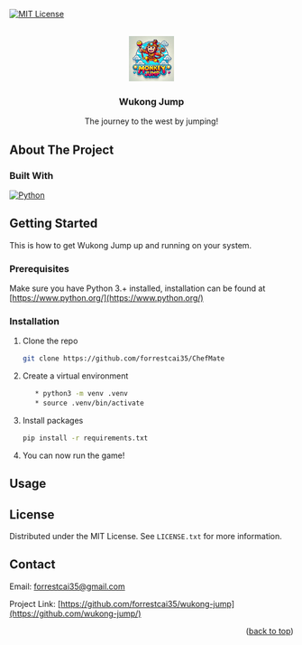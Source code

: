 
<a name="readme-top"></a>




[![MIT License][license-shield]][license-url]


<!-- PROJECT LOGO -->
<br />
<div align="center">
  <a href="https://github.com/forrestcai35/wukong-jump">
    <img src="sprites/logos.png" alt="Logo" width="80" height="80">
  </a>

<h3 align="center">Wukong Jump</h3>

  <p align="center">
    The journey to the west by jumping!
  </p>
</div>




<!-- ABOUT THE PROJECT -->
## About The Project


### Built With
[![Python][python-shield]][python-url]




<!-- GETTING STARTED -->
## Getting Started

This is how to get Wukong Jump up and running on your system.

### Prerequisites

Make sure you have Python 3.+ installed, installation can be found at [https://www.python.org/](https://www.python.org/)

### Installation

1. Clone the repo
   ```sh
   git clone https://github.com/forrestcai35/ChefMate
   ```
2. Create a virtual environment
   ```sh
      * python3 -m venv .venv
      * source .venv/bin/activate
   ```
3. Install packages
   ```sh
   pip install -r requirements.txt
   ```
4. You can now run the game!






<!-- USAGE EXAMPLES -->
## Usage




<!-- LICENSE -->
## License

Distributed under the MIT License. See `LICENSE.txt` for more information.




<!-- CONTACT -->
## Contact

Email: forrestcai35@gmail.com

Project Link: [https://github.com/forrestcai35/wukong-jump](https://github.com/wukong-jump/)

<p align="right">(<a href="#readme-top">back to top</a>)</p>



<!-- MARKDOWN LINKS & IMAGES -->
<!-- https://www.markdownguide.org/basic-syntax/#reference-style-links -->
[contributors-shield]: https://img.shields.io/github/contributors/github_username/repo_name.svg?style=for-the-badge
[contributors-url]: https://github.com/github_username/repo_name/graphs/contributors
[forks-shield]: https://img.shields.io/github/forks/github_username/repo_name.svg?style=for-the-badge
[forks-url]: https://github.com/github_username/repo_name/network/members
[stars-shield]: https://img.shields.io/github/stars/github_username/repo_name.svg?style=for-the-badge
[stars-url]: https://github.com/github_username/repo_name/stargazers
[license-shield]: https://img.shields.io/badge/MIT-red?style=for-the-badge&label=LICENSE
[license-url]: https://github.com/forrestcai35/ChefMate/blob/master/LICENSE.txt
[linkedin-shield]: https://img.shields.io/badge/-LinkedIn-black.svg?style=for-the-badge&logo=linkedin&colorB=555
[linkedin-url]: https://linkedin.com/in/forrestcai

[python-shield]: https://img.shields.io/badge/Python-%233776AB?style=for-the-badge&logo=Python&labelColor=black
[python-url]: https://python.org


